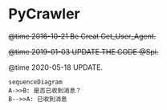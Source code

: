 # PyCrawler

~~@time 2016-10-21 Be Creat Get_User_Agent.~~

~~@time 2019-01-03 UPDATE THE CODE @Spi.~~

@time 2020-05-18 UPDATE.

```mermaid
sequenceDiagram
A->>B: 是否已收到消息？
B-->>A: 已收到消息
```



